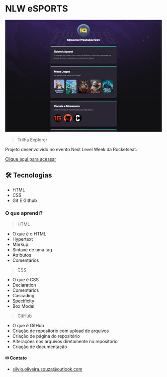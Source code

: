 # NLW eSPORTS

![preview](./github/preview.png)

> Trilha Explorer

Projeto desenvolvido no evento Next Level Week da Rocketseat.

[Clique aqui para acessar](https://silvinsouza.github.io/nlw-esports-explorer)

## 🛠 Tecnologias

- HTML
- CSS
- Git E Github

### O que aprendi?

> HTML

- O que é o HTML
- Hypertext
- Markup
- Sintaxe de uma tag
- Atributos
- Comentários

> CSS

- O que é CSS
- Declaration
- Comentários
- Cascading
- Specificity
- Box Model

> GitHub

- O que é GitHub
- Criação de repositorio com upload de arquivos 
- Criação de página do repositório
- Alterações nos arquivos diretamente no repositório 
- Criação de documentação


#### ✉ Contato

- silvio.oliveira.souza@outlook.com